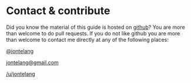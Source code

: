 # Contact & contribute

Did you know the material of this guide is hosted on [github](http://www.github.com/jontelang/TweakDev)? You are more than welcome to do pull requests. If you do not like github you are more than welcome to contact me directly at any of the following places:

[@jontelang](http://www.twitter.com/jontelang)

[jontelang@gmail.com](mailto:jontelang@gmail.com)

[/u/jontelang](http://www.reddit.com/u/jontelang/)
